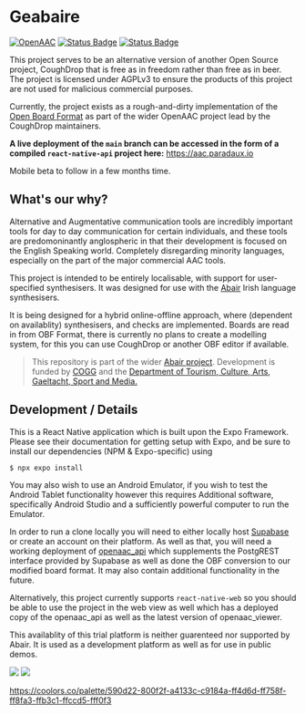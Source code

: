 # Geabaire

[![OpenAAC](https://www.openaac.org/images/OpenAAC-chat-red.svg)](https://www.openaac.org/advocates.html)
[![Status Badge](https://img.shields.io/badge/status-alpha-236b88)](https://aac.paradaux.io)
[![Status Badge](https://img.shields.io/badge/deployed%20with-cloudflare%20pages-F6821F)](https://aac.paradaux.io)

This project serves to be an alternative version of another Open Source project, CoughDrop that is free as in freedom rather than free as in beer. The project is licensed under AGPLv3 to ensure the products of this project are not used for malicious commercial purposes. 

Currently, the project exists as a rough-and-dirty implementation of the [Open Board Format](https://www.openboardformat.org/) as part of the wider OpenAAC project lead by the CoughDrop maintainers. 

**A live deployment of the `main` branch can be accessed in the form of a compiled `react-native-api` project here:** https://aac.paradaux.io

Mobile beta to follow in a few months time. 

## What's our why?

Alternative and Augmentative communication tools are incredibly important tools for day to day communication for certain individuals, and these tools are predomoninantly anglospheric in that their development is focused on the English Speaking world. Completely disregarding minority languages, especially on the part of the major commercial AAC tools.

This project is intended to be entirely localisable, with support for user-specified synthesisers. It was designed for use with the [Abair](https://abair.ie) Irish language synthesisers. 

It is being designed for a hybrid online-offline approach, where (dependent on availablity) synthesisers, and checks are implemented. Boards are read in from OBF Format, there is currently no plans to create a modelling system, for this you can use CoughDrop or another OBF editor if available. 

> This repository is part of the wider [Abair project](https://www.tcd.ie/research/start/abair.php). Development is funded by [COGG](https://www.cogg.ie) and the [Department of Tourism, Culture, Arts, Gaeltacht, Sport and Media.](https://www.gov.ie/en/organisation/department-of-tourism-culture-arts-gaeltacht-sport-and-media)

## Development / Details

This is a React Native application which is built upon the Expo Framework. Please see their documentation for getting setup with Expo, and be sure to install our dependencies (NPM & Expo-specific) using 

```bash
$ npx expo install
```

You may also wish to use an Android Emulator, if you wish to test the Android Tablet functionality however this requires Additional software, specifically Android Studio and a sufficiently powerful computer to run the Emulator. 

In order to run a clone locally you will need to either locally host [Supabase](https://supabase.com) or create an account on their platform. As well as that, you will need a working deployment of [openaac_api](https://github.com/phonlab-tcd/openaac_api) which supplements the PostgREST interface provided by Supabase as well as done the OBF conversion to our modified board format. It may also contain additional functionality in the future. 

Alternatively, this project currently supports `react-native-web` so you should be able to use the project in the web view as well which has a deployed copy of the openaac_api as well as the latest version of openaac_viewer. 

This availablity of this trial platform is neither guarenteed nor supported by Abair. It is used as a development platform as well as for use in public demos.

![](https://s3-eu-west-1.amazonaws.com/govieassets/89203/167d92e6-a9b9-4381-91ac-a408cab9c805.png)
![](https://www.cogg.ie/wp-content/themes/cogg/images/logo_website_small.png)


https://coolors.co/palette/590d22-800f2f-a4133c-c9184a-ff4d6d-ff758f-ff8fa3-ffb3c1-ffccd5-fff0f3